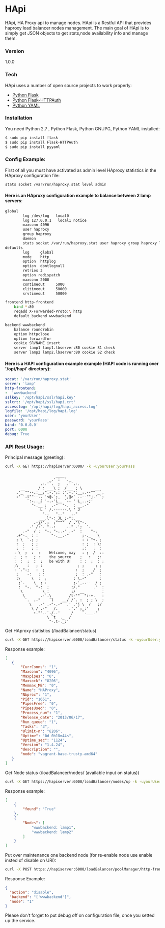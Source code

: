 # HApi
HApi, HA Proxy api to manage nodes. HApi is a Restful API that provides haproxy load balancer nodes management. The main goal of HApi is to simply get JSON objects to get stats,node availability info and manage them.

### Version
1.0.0

### Tech

HApi uses a number of open source projects to work properly:

* [Python Flask]
* [Python Flask-HTTPAuth]
* [Python YAML]

### Installation

You need Python 2.7 , Python Flask, Python GNUPG, Python YAML installed:

```sh
$ sudo pip install flask
$ sudo pip install Flask-HTTPAuth
$ sudo pip install pyyaml
```

### Config Example:

First of all you must have activated as admin level HAproxy statistics in the HAproxy configuration file:

```sh
stats socket /var/run/haproxy.stat level admin

```

#### Here is an HAproxy configuration example to balance between 2 lamp servers:

```sh
global
        log /dev/log   local0
        log 127.0.0.1   local1 notice
        maxconn 4096
        user haproxy
        group haproxy
        daemon
        stats socket /var/run/haproxy.stat user haproxy group haproxy level admin  # Stats socke location
defaults
        log     global
        mode    http
        option  httplog
        option  dontlognull
        retries 3
        option redispatch
        maxconn 2000
        contimeout     5000
        clitimeout     50000
        srvtimeout     50000

frontend http-frontend
    bind *:80
    reqadd X-Forwarded-Proto:\ http
    default_backend wwwbackend

backend wwwbackend
    balance roundrobin
    option httpclose
    option forwardfor
    cookie SRVNAME insert
    server lamp1 lamp1.lbserver:80 cookie S1 check
    server lamp2 lamp2.lbserver:80 cookie S2 check

``` 

#### Here is a HAPI configuration example example (HAPI code is running over '/opt/hapi' directory):

```yaml
socat: '/var/run/haproxy.stat'
server: 'lamp'
http-frontend:
-  'wwwbackend'
sslkey: '/opt/hapi/ssl/hapi.key'
sslcrt: '/opt/hapi/ssl/hapi.crt'
accesslog: '/opt/hapi/log/hapi_access.log'
logfile: '/opt/hapi/log/hapi.log'
user: 'yourUser'
password: 'yourPass'
bind: '0.0.0.0'
port: 6000
debug: True

```

### API Rest Usage:

Principal message (greeting):
```sh
curl -X GET https://hapiserver:6000/ -k -uyourUser:yourPass
```
                           ____                  
                        _.' :  `._               
                    .-.'`.  ;   .'`.-.           
           __      / : ___\ ;  /___ ; \      __  
         ,'_ ""--.:__;".-.";: :".-.":__;.--"" _`,
         :' `.t""--.. '<@.`;_  ',@>` ..--""j.' `;
              `:-.._J '-.-'L__ `-- ' L_..-;'     
                "-.__ ;  .-"  "-.  : __.-"       
                    L ' /.------.\ ' J           
                     "-.   "--"   .-"            
                    __.l"-:_JL_;-";.__           
                 .-j/'.;  ;""""  / .'\"-.        
               .' /:`. "-.:     .-" .';  `.      
            .-"  / ;  "-. "-..-" .-"  :    "-.   
         .+"-.  : :      "-.__.-"      ;-._   \  
         ; \  `.; ;                    : : "+. ; 
         :  ;   ; ;                    : ;  : \: 
         ;  :   ; :                    ;:   ;  : 
        : \  ;  :  ;    Welcome, may   : ;  /  :: 
        ;  ; :   ; :    the source    ;   :   ;: 
        :  :  ;  :  ;   be with U!    : :  ;  : ; 
        ;\    :   ; :                ; ;     ; ; 
        : `."-;   :  ;              :  ;    /  ; 
         ;    -:   ; :              ;  : .-"   : 
         :\     \  :  ;            : \.-"      : 
          ;`.    \  ; :            ;.'_..--  / ; 
          :  "-.  "-:  ;          :/."      .'  :
           \         \ :          ;/  __        :
            \       .-`.\        /t-""  ":-+.   :
             `.  .-"    `l    __/ /`. :  ; ; \  ;
               \   .-" .-"-.-"  .' .'j \  /   ;/ 
                \ / .-"   /.     .'.' ;_:'    ;  
                 :-""-.`./-.'     /    `.___.'   
                       \ `t  ._  /            
                        "-.t-._:' 


Get HAproxy statistics (/loadBalancer/status)	 
```sh
curl -X GET https://hapiserver:6000/loadBalancer/status -k -uyourUser:yourPass
```
 Response example:
 ```json
[
    {
        "CurrConns": "1", 
        "Maxconn": "4096", 
        "Maxpipes": "0", 
        "Maxsock": "8206", 
        "Memmax_MB": "0", 
        "Name": "HAProxy", 
        "Nbproc": "1", 
        "Pid": "1651", 
        "PipesFree": "0", 
        "PipesUsed": "0", 
        "Process_num": "1", 
        "Release_date": "2013/06/17", 
        "Run_queue": "1", 
        "Tasks": "3", 
        "Ulimit-n": "8206", 
        "Uptime": "0d 0h18m44s", 
        "Uptime_sec": "1124", 
        "Version": "1.4.24", 
        "description": "", 
        "node": "vagrant-base-trusty-amd64"
    }
]

```
Get Node status (/loadBalancer/nodes/<status> (available input on status))
```sh
curl -X GET https://hapiserver:6000/loadBalancer/nodes/up -k -uyourUser:yourPass
```
Response example:
```json
[
    {
        "found": "True"
    }, 
    {
        "Nodes": [
            "wwwbackend: lamp1", 
            "wwwbackend: lamp2"
        ]
    }
]
```

Put over maintenance one backend node (for re-enable node use enable insted of disable on URI):
```sh
curl -X POST https://hapiserver:6000/loadBalancer/poolManager/http-frontend/disable/1 -k -uyourUser:yourPass
```
Response Example:
```json
{
  "action": "disable", 
  "backend": "['wwwbackend']", 
  "node": "1"
}
```

Please don't forget to put debug off on configuration file, once you setted up the service.

   [Python Flask]: <https://pypi.python.org/pypi/Flask>
   [Python Flask-HTTPAuth]: <https://pypi.python.org/pypi/Flask-HTTPAuth>
   [Python YAML]: <https://pypi.python.org/pypi/PyYAML>
